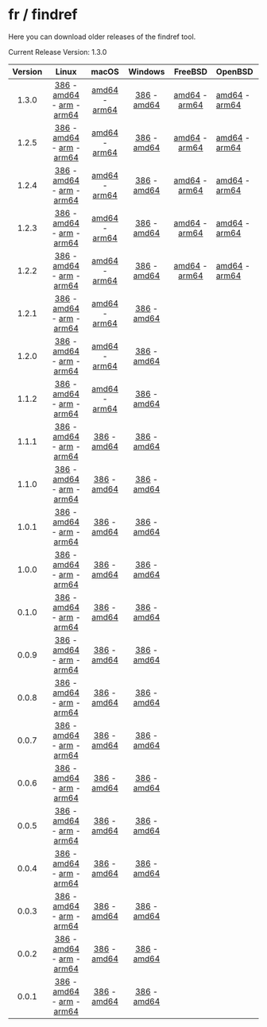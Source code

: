 # fr / findref



Here you can download older releases of the findref tool.

Current Release Version: 1.3.0

| Version | Linux | macOS | Windows | FreeBSD | OpenBSD |
|:-------:|:-----:|:-----:|:-------:|:-------:|:--------|
| 1.3.0 | [386](https://raw.githubusercontent.com/FreedomBen/findref-bin/master/1.3.0/linux/386/findref.zip) - [amd64](https://raw.githubusercontent.com/FreedomBen/findref-bin/master/1.3.0/linux/amd64/findref.zip) - [arm](https://raw.githubusercontent.com/FreedomBen/findref-bin/master/1.3.0/linux/arm/findref.zip) - [arm64](https://raw.githubusercontent.com/FreedomBen/findref-bin/master/1.3.0/linux/arm64/findref.zip) | [amd64](https://raw.githubusercontent.com/FreedomBen/findref-bin/master/1.3.0/darwin/amd64/findref.zip) - [arm64](https://raw.githubusercontent.com/FreedomBen/findref-bin/master/1.3.0/darwin/arm64/findref.zip) | [386](https://raw.githubusercontent.com/FreedomBen/findref-bin/master/1.3.0/windows/386/findref.zip) - [amd64](https://raw.githubusercontent.com/FreedomBen/findref-bin/master/1.3.0/windows/amd64/findref.zip) | [amd64](https://raw.githubusercontent.com/FreedomBen/findref-bin/master/1.3.0/freebsd/amd64/findref.zip) - [arm64](https://raw.githubusercontent.com/FreedomBen/findref-bin/master/1.3.0/freebsd/arm64/findref.zip) | [amd64](https://raw.githubusercontent.com/FreedomBen/findref-bin/master/1.3.0/openbsd/amd64/findref.zip) - [arm64](https://raw.githubusercontent.com/FreedomBen/findref-bin/master/1.3.0/openbsd/arm64/findref.zip) |
| 1.2.5 | [386](https://raw.githubusercontent.com/FreedomBen/findref-bin/master/1.2.5/linux/386/findref.zip) - [amd64](https://raw.githubusercontent.com/FreedomBen/findref-bin/master/1.2.5/linux/amd64/findref.zip) - [arm](https://raw.githubusercontent.com/FreedomBen/findref-bin/master/1.2.5/linux/arm/findref.zip) - [arm64](https://raw.githubusercontent.com/FreedomBen/findref-bin/master/1.2.5/linux/arm64/findref.zip) | [amd64](https://raw.githubusercontent.com/FreedomBen/findref-bin/master/1.2.5/darwin/amd64/findref.zip) - [arm64](https://raw.githubusercontent.com/FreedomBen/findref-bin/master/1.2.5/darwin/arm64/findref.zip) | [386](https://raw.githubusercontent.com/FreedomBen/findref-bin/master/1.2.5/windows/386/findref.zip) - [amd64](https://raw.githubusercontent.com/FreedomBen/findref-bin/master/1.2.5/windows/amd64/findref.zip) | [amd64](https://raw.githubusercontent.com/FreedomBen/findref-bin/master/1.2.5/freebsd/amd64/findref.zip) - [arm64](https://raw.githubusercontent.com/FreedomBen/findref-bin/master/1.2.5/freebsd/arm64/findref.zip) | [amd64](https://raw.githubusercontent.com/FreedomBen/findref-bin/master/1.2.5/openbsd/amd64/findref.zip) - [arm64](https://raw.githubusercontent.com/FreedomBen/findref-bin/master/1.2.5/openbsd/arm64/findref.zip) |
| 1.2.4 | [386](https://raw.githubusercontent.com/FreedomBen/findref-bin/master/1.2.4/linux/386/findref.zip) - [amd64](https://raw.githubusercontent.com/FreedomBen/findref-bin/master/1.2.4/linux/amd64/findref.zip) - [arm](https://raw.githubusercontent.com/FreedomBen/findref-bin/master/1.2.4/linux/arm/findref.zip) - [arm64](https://raw.githubusercontent.com/FreedomBen/findref-bin/master/1.2.4/linux/arm64/findref.zip) | [amd64](https://raw.githubusercontent.com/FreedomBen/findref-bin/master/1.2.4/darwin/amd64/findref.zip) - [arm64](https://raw.githubusercontent.com/FreedomBen/findref-bin/master/1.2.4/darwin/arm64/findref.zip) | [386](https://raw.githubusercontent.com/FreedomBen/findref-bin/master/1.2.4/windows/386/findref.zip) - [amd64](https://raw.githubusercontent.com/FreedomBen/findref-bin/master/1.2.4/windows/amd64/findref.zip) | [amd64](https://raw.githubusercontent.com/FreedomBen/findref-bin/master/1.2.4/freebsd/amd64/findref.zip) - [arm64](https://raw.githubusercontent.com/FreedomBen/findref-bin/master/1.2.4/freebsd/arm64/findref.zip) | [amd64](https://raw.githubusercontent.com/FreedomBen/findref-bin/master/1.2.4/openbsd/amd64/findref.zip) - [arm64](https://raw.githubusercontent.com/FreedomBen/findref-bin/master/1.2.4/openbsd/arm64/findref.zip) |
| 1.2.3 | [386](https://raw.githubusercontent.com/FreedomBen/findref-bin/master/1.2.3/linux/386/findref.zip) - [amd64](https://raw.githubusercontent.com/FreedomBen/findref-bin/master/1.2.3/linux/amd64/findref.zip) - [arm](https://raw.githubusercontent.com/FreedomBen/findref-bin/master/1.2.3/linux/arm/findref.zip) - [arm64](https://raw.githubusercontent.com/FreedomBen/findref-bin/master/1.2.3/linux/arm64/findref.zip) | [amd64](https://raw.githubusercontent.com/FreedomBen/findref-bin/master/1.2.3/darwin/amd64/findref.zip) - [arm64](https://raw.githubusercontent.com/FreedomBen/findref-bin/master/1.2.3/darwin/arm64/findref.zip) | [386](https://raw.githubusercontent.com/FreedomBen/findref-bin/master/1.2.3/windows/386/findref.zip) - [amd64](https://raw.githubusercontent.com/FreedomBen/findref-bin/master/1.2.3/windows/amd64/findref.zip) | [amd64](https://raw.githubusercontent.com/FreedomBen/findref-bin/master/1.2.3/freebsd/amd64/findref.zip) - [arm64](https://raw.githubusercontent.com/FreedomBen/findref-bin/master/1.2.3/freebsd/arm64/findref.zip) | [amd64](https://raw.githubusercontent.com/FreedomBen/findref-bin/master/1.2.3/openbsd/amd64/findref.zip) - [arm64](https://raw.githubusercontent.com/FreedomBen/findref-bin/master/1.2.3/openbsd/arm64/findref.zip) |
| 1.2.2 | [386](https://raw.githubusercontent.com/FreedomBen/findref-bin/master/1.2.2/linux/386/findref.zip) - [amd64](https://raw.githubusercontent.com/FreedomBen/findref-bin/master/1.2.2/linux/amd64/findref.zip) - [arm](https://raw.githubusercontent.com/FreedomBen/findref-bin/master/1.2.2/linux/arm/findref.zip) - [arm64](https://raw.githubusercontent.com/FreedomBen/findref-bin/master/1.2.2/linux/arm64/findref.zip) | [amd64](https://raw.githubusercontent.com/FreedomBen/findref-bin/master/1.2.2/darwin/amd64/findref.zip) - [arm64](https://raw.githubusercontent.com/FreedomBen/findref-bin/master/1.2.2/darwin/arm64/findref.zip) | [386](https://raw.githubusercontent.com/FreedomBen/findref-bin/master/1.2.2/windows/386/findref.zip) - [amd64](https://raw.githubusercontent.com/FreedomBen/findref-bin/master/1.2.2/windows/amd64/findref.zip) | [amd64](https://raw.githubusercontent.com/FreedomBen/findref-bin/master/1.2.2/freebsd/amd64/findref.zip) - [arm64](https://raw.githubusercontent.com/FreedomBen/findref-bin/master/1.2.2/freebsd/arm64/findref.zip) | [amd64](https://raw.githubusercontent.com/FreedomBen/findref-bin/master/1.2.2/openbsd/amd64/findref.zip) - [arm64](https://raw.githubusercontent.com/FreedomBen/findref-bin/master/1.2.2/openbsd/arm64/findref.zip) |
| 1.2.1 | [386](https://raw.githubusercontent.com/FreedomBen/findref-bin/master/1.2.1/linux/386/findref.zip) - [amd64](https://raw.githubusercontent.com/FreedomBen/findref-bin/master/1.2.1/linux/amd64/findref.zip) - [arm](https://raw.githubusercontent.com/FreedomBen/findref-bin/master/1.2.1/linux/arm/findref.zip) - [arm64](https://raw.githubusercontent.com/FreedomBen/findref-bin/master/1.2.1/linux/arm64/findref.zip) | [amd64](https://raw.githubusercontent.com/FreedomBen/findref-bin/master/1.2.1/darwin/amd64/findref.zip) - [arm64](https://raw.githubusercontent.com/FreedomBen/findref-bin/master/1.2.1/darwin/arm64/findref.zip) | [386](https://raw.githubusercontent.com/FreedomBen/findref-bin/master/1.2.1/windows/386/findref.zip) - [amd64](https://raw.githubusercontent.com/FreedomBen/findref-bin/master/1.2.1/windows/amd64/findref.zip) |  |  |
| 1.2.0 | [386](https://raw.githubusercontent.com/FreedomBen/findref-bin/master/1.2.0/linux/386/findref.zip) - [amd64](https://raw.githubusercontent.com/FreedomBen/findref-bin/master/1.2.0/linux/amd64/findref.zip) - [arm](https://raw.githubusercontent.com/FreedomBen/findref-bin/master/1.2.0/linux/arm/findref.zip) - [arm64](https://raw.githubusercontent.com/FreedomBen/findref-bin/master/1.2.0/linux/arm64/findref.zip) | [amd64](https://raw.githubusercontent.com/FreedomBen/findref-bin/master/1.2.0/darwin/amd64/findref.zip) - [arm64](https://raw.githubusercontent.com/FreedomBen/findref-bin/master/1.2.0/darwin/arm64/findref.zip) | [386](https://raw.githubusercontent.com/FreedomBen/findref-bin/master/1.2.0/windows/386/findref.zip) - [amd64](https://raw.githubusercontent.com/FreedomBen/findref-bin/master/1.2.0/windows/amd64/findref.zip) |  |  |
| 1.1.2 | [386](https://raw.githubusercontent.com/FreedomBen/findref-bin/master/1.1.2/linux/386/findref.zip) - [amd64](https://raw.githubusercontent.com/FreedomBen/findref-bin/master/1.1.2/linux/amd64/findref.zip) - [arm](https://raw.githubusercontent.com/FreedomBen/findref-bin/master/1.1.2/linux/arm/findref.zip) - [arm64](https://raw.githubusercontent.com/FreedomBen/findref-bin/master/1.1.2/linux/arm64/findref.zip) | [amd64](https://raw.githubusercontent.com/FreedomBen/findref-bin/master/1.1.2/darwin/amd64/findref.zip) - [arm64](https://raw.githubusercontent.com/FreedomBen/findref-bin/master/1.1.2/darwin/arm64/findref.zip) | [386](https://raw.githubusercontent.com/FreedomBen/findref-bin/master/1.1.2/windows/386/findref.zip) - [amd64](https://raw.githubusercontent.com/FreedomBen/findref-bin/master/1.1.2/windows/amd64/findref.zip) |  |  |
| 1.1.1 | [386](https://raw.githubusercontent.com/FreedomBen/findref-bin/master/1.1.1/linux/386/findref.zip) - [amd64](https://raw.githubusercontent.com/FreedomBen/findref-bin/master/1.1.1/linux/amd64/findref.zip) - [arm](https://raw.githubusercontent.com/FreedomBen/findref-bin/master/1.1.1/linux/arm/findref.zip) - [arm64](https://raw.githubusercontent.com/FreedomBen/findref-bin/master/1.1.1/linux/arm64/findref.zip) | [386](https://raw.githubusercontent.com/FreedomBen/findref-bin/master/1.1.1/darwin/386/findref.zip) - [amd64](https://raw.githubusercontent.com/FreedomBen/findref-bin/master/1.1.1/darwin/amd64/findref.zip) | [386](https://raw.githubusercontent.com/FreedomBen/findref-bin/master/1.1.1/windows/386/findref.zip) - [amd64](https://raw.githubusercontent.com/FreedomBen/findref-bin/master/1.1.1/windows/amd64/findref.zip) |  |  |
| 1.1.0 | [386](https://raw.githubusercontent.com/FreedomBen/findref-bin/master/1.1.0/linux/386/findref.zip) - [amd64](https://raw.githubusercontent.com/FreedomBen/findref-bin/master/1.1.0/linux/amd64/findref.zip) - [arm](https://raw.githubusercontent.com/FreedomBen/findref-bin/master/1.1.0/linux/arm/findref.zip) - [arm64](https://raw.githubusercontent.com/FreedomBen/findref-bin/master/1.1.0/linux/arm64/findref.zip) | [386](https://raw.githubusercontent.com/FreedomBen/findref-bin/master/1.1.0/darwin/386/findref.zip) - [amd64](https://raw.githubusercontent.com/FreedomBen/findref-bin/master/1.1.0/darwin/amd64/findref.zip) | [386](https://raw.githubusercontent.com/FreedomBen/findref-bin/master/1.1.0/windows/386/findref.zip) - [amd64](https://raw.githubusercontent.com/FreedomBen/findref-bin/master/1.1.0/windows/amd64/findref.zip) |  |  |
| 1.0.1 | [386](https://raw.githubusercontent.com/FreedomBen/findref-bin/master/1.0.1/linux/386/findref.zip) - [amd64](https://raw.githubusercontent.com/FreedomBen/findref-bin/master/1.0.1/linux/amd64/findref.zip) - [arm](https://raw.githubusercontent.com/FreedomBen/findref-bin/master/1.0.1/linux/arm/findref.zip) - [arm64](https://raw.githubusercontent.com/FreedomBen/findref-bin/master/1.0.1/linux/arm64/findref.zip) | [386](https://raw.githubusercontent.com/FreedomBen/findref-bin/master/1.0.1/darwin/386/findref.zip) - [amd64](https://raw.githubusercontent.com/FreedomBen/findref-bin/master/1.0.1/darwin/amd64/findref.zip) | [386](https://raw.githubusercontent.com/FreedomBen/findref-bin/master/1.0.1/windows/386/findref.zip) - [amd64](https://raw.githubusercontent.com/FreedomBen/findref-bin/master/1.0.1/windows/amd64/findref.zip) |  |  |
| 1.0.0 | [386](https://raw.githubusercontent.com/FreedomBen/findref-bin/master/1.0.0/linux/386/findref.zip) - [amd64](https://raw.githubusercontent.com/FreedomBen/findref-bin/master/1.0.0/linux/amd64/findref.zip) - [arm](https://raw.githubusercontent.com/FreedomBen/findref-bin/master/1.0.0/linux/arm/findref.zip) - [arm64](https://raw.githubusercontent.com/FreedomBen/findref-bin/master/1.0.0/linux/arm64/findref.zip) | [386](https://raw.githubusercontent.com/FreedomBen/findref-bin/master/1.0.0/darwin/386/findref.zip) - [amd64](https://raw.githubusercontent.com/FreedomBen/findref-bin/master/1.0.0/darwin/amd64/findref.zip) | [386](https://raw.githubusercontent.com/FreedomBen/findref-bin/master/1.0.0/windows/386/findref.zip) - [amd64](https://raw.githubusercontent.com/FreedomBen/findref-bin/master/1.0.0/windows/amd64/findref.zip) |  |  |
| 0.1.0 | [386](https://raw.githubusercontent.com/FreedomBen/findref-bin/master/0.1.0/linux/386/findref.zip) - [amd64](https://raw.githubusercontent.com/FreedomBen/findref-bin/master/0.1.0/linux/amd64/findref.zip) - [arm](https://raw.githubusercontent.com/FreedomBen/findref-bin/master/0.1.0/linux/arm/findref.zip) - [arm64](https://raw.githubusercontent.com/FreedomBen/findref-bin/master/0.1.0/linux/arm64/findref.zip) | [386](https://raw.githubusercontent.com/FreedomBen/findref-bin/master/0.1.0/darwin/386/findref.zip) - [amd64](https://raw.githubusercontent.com/FreedomBen/findref-bin/master/0.1.0/darwin/amd64/findref.zip) | [386](https://raw.githubusercontent.com/FreedomBen/findref-bin/master/0.1.0/windows/386/findref.zip) - [amd64](https://raw.githubusercontent.com/FreedomBen/findref-bin/master/0.1.0/windows/amd64/findref.zip) |  |  |
| 0.0.9 | [386](https://raw.githubusercontent.com/FreedomBen/findref-bin/master/0.0.9/linux/386/findref.zip) - [amd64](https://raw.githubusercontent.com/FreedomBen/findref-bin/master/0.0.9/linux/amd64/findref.zip) - [arm](https://raw.githubusercontent.com/FreedomBen/findref-bin/master/0.0.9/linux/arm/findref.zip) - [arm64](https://raw.githubusercontent.com/FreedomBen/findref-bin/master/0.0.9/linux/arm64/findref.zip) | [386](https://raw.githubusercontent.com/FreedomBen/findref-bin/master/0.0.9/darwin/386/findref.zip) - [amd64](https://raw.githubusercontent.com/FreedomBen/findref-bin/master/0.0.9/darwin/amd64/findref.zip) | [386](https://raw.githubusercontent.com/FreedomBen/findref-bin/master/0.0.9/windows/386/findref.zip) - [amd64](https://raw.githubusercontent.com/FreedomBen/findref-bin/master/0.0.9/windows/amd64/findref.zip) |  |  |
| 0.0.8 | [386](https://raw.githubusercontent.com/FreedomBen/findref-bin/master/0.0.8/linux/386/findref.zip) - [amd64](https://raw.githubusercontent.com/FreedomBen/findref-bin/master/0.0.8/linux/amd64/findref.zip) - [arm](https://raw.githubusercontent.com/FreedomBen/findref-bin/master/0.0.8/linux/arm/findref.zip) - [arm64](https://raw.githubusercontent.com/FreedomBen/findref-bin/master/0.0.8/linux/arm64/findref.zip) | [386](https://raw.githubusercontent.com/FreedomBen/findref-bin/master/0.0.8/darwin/386/findref.zip) - [amd64](https://raw.githubusercontent.com/FreedomBen/findref-bin/master/0.0.8/darwin/amd64/findref.zip) | [386](https://raw.githubusercontent.com/FreedomBen/findref-bin/master/0.0.8/windows/386/findref.zip) - [amd64](https://raw.githubusercontent.com/FreedomBen/findref-bin/master/0.0.8/windows/amd64/findref.zip) |  |  |
| 0.0.7 | [386](https://raw.githubusercontent.com/FreedomBen/findref-bin/master/0.0.7/linux/386/findref.zip) - [amd64](https://raw.githubusercontent.com/FreedomBen/findref-bin/master/0.0.7/linux/amd64/findref.zip) - [arm](https://raw.githubusercontent.com/FreedomBen/findref-bin/master/0.0.7/linux/arm/findref.zip) - [arm64](https://raw.githubusercontent.com/FreedomBen/findref-bin/master/0.0.7/linux/arm64/findref.zip) | [386](https://raw.githubusercontent.com/FreedomBen/findref-bin/master/0.0.7/darwin/386/findref.zip) - [amd64](https://raw.githubusercontent.com/FreedomBen/findref-bin/master/0.0.7/darwin/amd64/findref.zip) | [386](https://raw.githubusercontent.com/FreedomBen/findref-bin/master/0.0.7/windows/386/findref.zip) - [amd64](https://raw.githubusercontent.com/FreedomBen/findref-bin/master/0.0.7/windows/amd64/findref.zip) |  |  |
| 0.0.6 | [386](https://raw.githubusercontent.com/FreedomBen/findref-bin/master/0.0.6/linux/386/findref.zip) - [amd64](https://raw.githubusercontent.com/FreedomBen/findref-bin/master/0.0.6/linux/amd64/findref.zip) - [arm](https://raw.githubusercontent.com/FreedomBen/findref-bin/master/0.0.6/linux/arm/findref.zip) - [arm64](https://raw.githubusercontent.com/FreedomBen/findref-bin/master/0.0.6/linux/arm64/findref.zip) | [386](https://raw.githubusercontent.com/FreedomBen/findref-bin/master/0.0.6/darwin/386/findref.zip) - [amd64](https://raw.githubusercontent.com/FreedomBen/findref-bin/master/0.0.6/darwin/amd64/findref.zip) | [386](https://raw.githubusercontent.com/FreedomBen/findref-bin/master/0.0.6/windows/386/findref.zip) - [amd64](https://raw.githubusercontent.com/FreedomBen/findref-bin/master/0.0.6/windows/amd64/findref.zip) |  |  |
| 0.0.5 | [386](https://raw.githubusercontent.com/FreedomBen/findref-bin/master/0.0.5/linux/386/findref.zip) - [amd64](https://raw.githubusercontent.com/FreedomBen/findref-bin/master/0.0.5/linux/amd64/findref.zip) - [arm](https://raw.githubusercontent.com/FreedomBen/findref-bin/master/0.0.5/linux/arm/findref.zip) - [arm64](https://raw.githubusercontent.com/FreedomBen/findref-bin/master/0.0.5/linux/arm64/findref.zip) | [386](https://raw.githubusercontent.com/FreedomBen/findref-bin/master/0.0.5/darwin/386/findref.zip) - [amd64](https://raw.githubusercontent.com/FreedomBen/findref-bin/master/0.0.5/darwin/amd64/findref.zip) | [386](https://raw.githubusercontent.com/FreedomBen/findref-bin/master/0.0.5/windows/386/findref.zip) - [amd64](https://raw.githubusercontent.com/FreedomBen/findref-bin/master/0.0.5/windows/amd64/findref.zip) |  |  |
| 0.0.4 | [386](https://raw.githubusercontent.com/FreedomBen/findref-bin/master/0.0.4/linux/386/findref.zip) - [amd64](https://raw.githubusercontent.com/FreedomBen/findref-bin/master/0.0.4/linux/amd64/findref.zip) - [arm](https://raw.githubusercontent.com/FreedomBen/findref-bin/master/0.0.4/linux/arm/findref.zip) - [arm64](https://raw.githubusercontent.com/FreedomBen/findref-bin/master/0.0.4/linux/arm64/findref.zip) | [386](https://raw.githubusercontent.com/FreedomBen/findref-bin/master/0.0.4/darwin/386/findref.zip) - [amd64](https://raw.githubusercontent.com/FreedomBen/findref-bin/master/0.0.4/darwin/amd64/findref.zip) | [386](https://raw.githubusercontent.com/FreedomBen/findref-bin/master/0.0.4/windows/386/findref.zip) - [amd64](https://raw.githubusercontent.com/FreedomBen/findref-bin/master/0.0.4/windows/amd64/findref.zip) |  |  |
| 0.0.3 | [386](https://raw.githubusercontent.com/FreedomBen/findref-bin/master/0.0.3/linux/386/findref.zip) - [amd64](https://raw.githubusercontent.com/FreedomBen/findref-bin/master/0.0.3/linux/amd64/findref.zip) - [arm](https://raw.githubusercontent.com/FreedomBen/findref-bin/master/0.0.3/linux/arm/findref.zip) - [arm64](https://raw.githubusercontent.com/FreedomBen/findref-bin/master/0.0.3/linux/arm64/findref.zip) | [386](https://raw.githubusercontent.com/FreedomBen/findref-bin/master/0.0.3/darwin/386/findref.zip) - [amd64](https://raw.githubusercontent.com/FreedomBen/findref-bin/master/0.0.3/darwin/amd64/findref.zip) | [386](https://raw.githubusercontent.com/FreedomBen/findref-bin/master/0.0.3/windows/386/findref.zip) - [amd64](https://raw.githubusercontent.com/FreedomBen/findref-bin/master/0.0.3/windows/amd64/findref.zip) |  |  |
| 0.0.2 | [386](https://raw.githubusercontent.com/FreedomBen/findref-bin/master/0.0.2/linux/386/findref.zip) - [amd64](https://raw.githubusercontent.com/FreedomBen/findref-bin/master/0.0.2/linux/amd64/findref.zip) - [arm](https://raw.githubusercontent.com/FreedomBen/findref-bin/master/0.0.2/linux/arm/findref.zip) - [arm64](https://raw.githubusercontent.com/FreedomBen/findref-bin/master/0.0.2/linux/arm64/findref.zip) | [386](https://raw.githubusercontent.com/FreedomBen/findref-bin/master/0.0.2/darwin/386/findref.zip) - [amd64](https://raw.githubusercontent.com/FreedomBen/findref-bin/master/0.0.2/darwin/amd64/findref.zip) | [386](https://raw.githubusercontent.com/FreedomBen/findref-bin/master/0.0.2/windows/386/findref.zip) - [amd64](https://raw.githubusercontent.com/FreedomBen/findref-bin/master/0.0.2/windows/amd64/findref.zip) |  |  |
| 0.0.1 | [386](https://raw.githubusercontent.com/FreedomBen/findref-bin/master/0.0.1/linux/386/findref.zip) - [amd64](https://raw.githubusercontent.com/FreedomBen/findref-bin/master/0.0.1/linux/amd64/findref.zip) - [arm](https://raw.githubusercontent.com/FreedomBen/findref-bin/master/0.0.1/linux/arm/findref.zip) - [arm64](https://raw.githubusercontent.com/FreedomBen/findref-bin/master/0.0.1/linux/arm64/findref.zip) | [386](https://raw.githubusercontent.com/FreedomBen/findref-bin/master/0.0.1/darwin/386/findref.zip) - [amd64](https://raw.githubusercontent.com/FreedomBen/findref-bin/master/0.0.1/darwin/amd64/findref.zip) | [386](https://raw.githubusercontent.com/FreedomBen/findref-bin/master/0.0.1/windows/386/findref.zip) - [amd64](https://raw.githubusercontent.com/FreedomBen/findref-bin/master/0.0.1/windows/amd64/findref.zip) |  |  |


